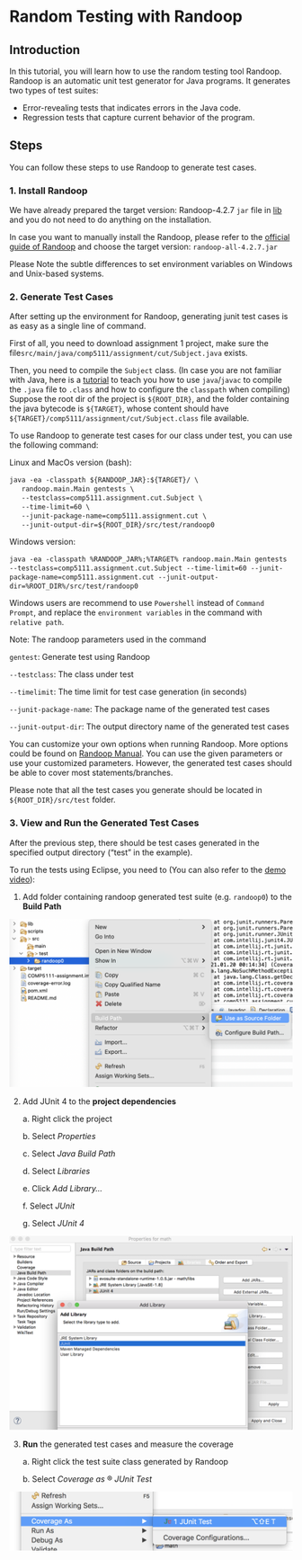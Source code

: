 # Random Testing with Randoop

 

## Introduction

In this tutorial, you will learn how to use the random testing tool Randoop. Randoop is an automatic unit test generator for Java programs. It generates two types of test suites: 

- Error-revealing tests that indicates errors in the Java code.
- Regression tests that capture current behavior of the program.

## Steps

You can follow these steps to use Randoop to generate test cases.

 

### **1. Install Randoop**

We have already prepared the target version: Randoop-4.2.7 `jar` file in [lib](../lib) and you do not need to do anything on the installation.

In case you want to manually install the Randoop, please refer to the [official guide of Randoop](https://randoop.github.io/randoop/manual/#getting_randoop) and choose the target version: `randoop-all-4.2.7.jar`

Please Note the subtle differences to set environment variables on Windows and Unix-based systems.

 

### **2. Generate Test Cases**

 

After setting up the environment for Randoop, generating junit test cases is as easy as a single line of command.

First of all, you need to download assignment 1 project, make sure the 
file`src/main/java/comp5111/assignment/cut/Subject.java` exists.

Then, you need to compile the `Subject` class. (In case you are not familiar with Java, here is a [tutorial](https://docs.oracle.com/javase/7/docs/technotes/tools/windows/classpath.html) to teach you how to use `java`/`javac` to compile the `.java` file to `.class` and how to configure the `classpath` when compiling)
Suppose the root dir of the project is `${ROOT_DIR}`, and the folder containing the java bytecode is `${TARGET}`, whose content should have `${TARGET}/comp5111/assignment/cut/Subject.class` file available.

To use Randoop to generate test cases for our class under test, you can use the following command:

Linux and MacOs version (bash): 
```
java -ea -classpath ${RANDOOP_JAR}:${TARGET}/ \
   randoop.main.Main gentests \
   --testclass=comp5111.assignment.cut.Subject \
   --time-limit=60 \
   --junit-package-name=comp5111.assignment.cut \
   --junit-output-dir=${ROOT_DIR}/src/test/randoop0
```

Windows version:

```
java -ea -classpath %RANDOOP_JAR%;%TARGET% randoop.main.Main gentests --testclass=comp5111.assignment.cut.Subject --time-limit=60 --junit-package-name=comp5111.assignment.cut --junit-output-dir=%ROOT_DIR%/src/test/randoop0
```
Windows users are recommend to use `Powershell` instead of `Command Prompt`, and replace the `environment variables` in the command with `relative path`. 

Note: The randoop parameters used in the command

`gentest`: Generate test using Randoop

`--testclass`: The class under test

`--timelimit`: The time limit for test case generation (in seconds)

`--junit-package-name`: The package name of the generated test cases

`--junit-output-dir`: The output directory name of the generated test cases

You can customize your own options when running Randoop. More options could be found on [Randoop Manual](https://randoop.github.io/randoop/manual/#customize). 
You can use the given parameters or use your customized parameters. However, the generated test cases should be able to cover most statements/branches.

Please note that all the test cases you generate should be located in `${ROOT_DIR}/src/test` folder.

### **3. View and Run the Generated Test Cases**

After the previous step, there should be test cases generated in the specified output directory (“test” in the example).

To run the tests using Eclipse, you need to (You can also refer to the [demo video](https://drive.google.com/file/d/1DZAGe0WpumKhFayyKqE2bDjnS3t9D42i/view?usp=sharing)):

1. Add folder containing randoop generated test suite (e.g. `randoop0`) to the **Build Path**

![img](../pic/randoop01.png)

2. Add JUnit 4 to the **project dependencies**

   a.     Right click the project

   b.     Select *Properties*

   c.     Select *Java Build Path*

   d.     Select *Libraries*

   e.     Click *Add Library…*

   f.      Select *JUnit*

   g.     Select *JUnit 4*


![img](../pic/randoop02.png)


3. **Run** the generated test cases and measure the coverage

   a.     Right click the test suite class generated by Randoop

   b.     Select *Coverage as* ® *JUnit Test*

![img](../pic/randoop03.png) 

 

 
